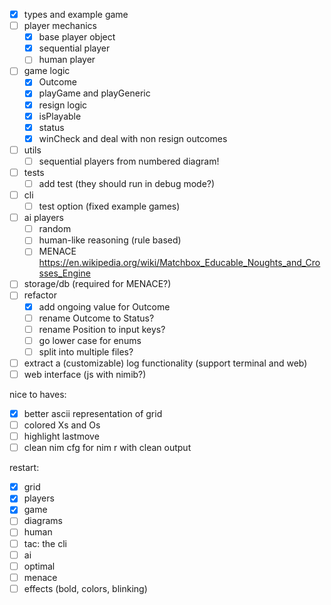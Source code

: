 - [x] types and example game
- [ ] player mechanics
  - [x] base player object
  - [x] sequential player
  - [ ] human player
- [ ] game logic
  - [x] Outcome
  - [x] playGame and playGeneric
  - [x] resign logic
  - [x] isPlayable
  - [x] status
  - [x] winCheck and deal with non resign outcomes
- [ ] utils
  - [ ] sequential players from numbered diagram!
- [ ] tests
  - [ ] add test (they should run in debug mode?)
- [ ] cli
  - [ ] test option (fixed example games)
- [ ] ai players
  - [ ] random
  - [ ] human-like reasoning (rule based)
  - [ ] MENACE https://en.wikipedia.org/wiki/Matchbox_Educable_Noughts_and_Crosses_Engine
- [ ] storage/db (required for MENACE?)
- [ ] refactor
  - [x] add ongoing value for Outcome
  - [ ] rename Outcome to Status?
  - [ ] rename Position to input keys?
  - [ ] go lower case for enums
  - [ ] split into multiple files?
- [ ] extract a (customizable) log functionality (support terminal and web)
- [ ] web interface (js with nimib?)

nice to haves:
- [x] better ascii representation of grid
- [ ] colored Xs and Os
- [ ] highlight lastmove
- [ ] clean nim cfg for nim r with clean output

restart:
- [x] grid
- [x] players
- [x] game
- [ ] diagrams
- [ ] human
- [ ] tac: the cli
- [ ] ai
- [ ] optimal
- [ ] menace
- [ ] effects (bold, colors, blinking)
